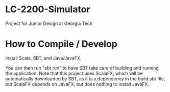 # LC-2200-Simulator
Project for Junior Design at Georgia Tech


# How to Compile / Develop
Install Scala, SBT, and Java/JavaFX.

You can then run "sbt run" to have SBT take care of building and running the application.
Note that this project uses ScalaFX, which will be automatically downloaded by SBT, as it is a dependency in the build.sbt file,
but ScalaFX depends on JavaFX, but does nothing to install JavaFX.




